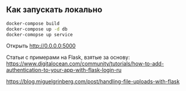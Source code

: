 ## Как запускать локально
```bash
docker-compose build
docker-compose up -d db
docker-comopse up service
```

Открыть http://0.0.0.0:5000


Статьи с примерами на Flask, взятые за основу:
https://www.digitalocean.com/community/tutorials/how-to-add-authentication-to-your-app-with-flask-login-ru 

https://blog.miguelgrinberg.com/post/handling-file-uploads-with-flask
